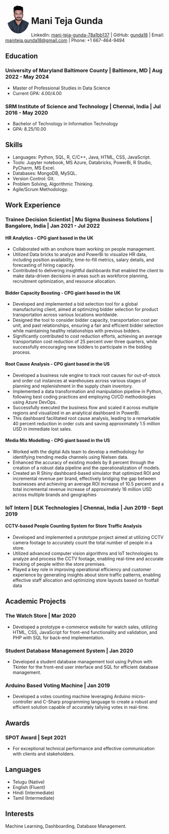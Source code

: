 <img style="float:left;border-radius:50%;width:70px;height:90px;padding:6px" src="passport_pic.png" />

# Mani Teja Gunda
LinkedIn: [mani-teja-gunda-78a1bb137](https://www.linkedin.com/in/mani-teja-gunda-78a1bb137) | GitHub: [gunda18](https://github.com/gunda18/personal-academic-projects) | Email: [maniteja.gunda18@gmail.com](mailto:maniteja.gunda18@gmail.com) | Phone: +1 667-464-9494

## Education

### University of Maryland Baltimore County | Baltimore, MD | Aug 2022 - May 2024
- Master of Professional Studies in Data Science
- Current GPA: 4.00/4.00

### SRM Institute of Science and Technology | Chennai, India | Jul 2016 - May 2020
- Bachelor of Technology in Information Technology
- GPA: 8.25/10.00

## Skills
- Languages: Python, SQL, R, C/C++, Java, HTML, CSS, JavaScript.
- Tools: Jupyter notebook, MS Azure, Databricks, PowerBi, R Studio, PyCharm, MS Excel.
- Databases: MongoDB, MySQL.
- Version Control: Git.
- Problem Solving, Algorithmic Thinking.
- Agile/Scrum Methodology.

## Work Experience

### Trainee Decision Scientist | Mu Sigma Business Solutions | Bangalore, India | Jan 2021 - Jul 2022

#### HR Analytics - CPG giant based in the UK
- Collaborated with an onshore team working on people management.
- Utilized Data bricks to analyze and PowerBi to visualize HR data, including position availability, time-to-fill metrics, salary details, and forecasting of hiring capacity.
- Contributed to delivering insightful dashboards that enabled the client to make data-driven decisions in areas such as workforce planning, recruitment optimization, and resource allocation.

#### Bidder Capacity Boosting - CPG giant based in the UK
- Developed and implemented a bid selection tool for a global manufacturing client, aimed at optimizing bidder selection for product transportation across various locations worldwide.
- Designed the tool to consider bidder capacity, transportation cost per unit, and past relationships, ensuring a fair and efficient bidder selection while maintaining healthy relationships with previous bidders.
- Significantly contributed to cost reduction efforts, achieving an average transportation cost reduction of 25 percent over three quarters, while successfully encouraging new bidders to participate in the bidding process.

#### Root Cause Analysis - CPG giant based in the US
- Developed a business rule engine to track root causes for out-of-stock and order cut instances at warehouses across various stages of planning and replenishment in the supply chain inventory.
- Implemented a data transformation and manipulation pipeline in Python, following best coding practices and employing CI/CD methodologies using Azure DevOps.
- Successfully executed the business flow and scaled it across multiple regions and visualized in an analytical dashboard in PowerBI.
- This dashboard facilitated root cause analysis, leading to a remarkable 40 percent reduction in order cuts and saving approximately 1.5 million USD in immediate lost sales.

#### Media Mix Modelling - CPG giant based in the US
- Worked with the digital Ads team to develop a methodology for identifying trending media channels using Nielsen data.
- Enhanced the accuracy of existing models by 8 percent through the creation of a robust data pipeline and the operationalization of models.
- Created an R Shiny dashboard-based simulator that optimized ROI and incremental revenue per brand, effectively bridging the gap between businesses and achieving an average ROI increase of 10.5 percent and a total incremental revenue increase of approximately 16 million USD across multiple brands and geographies

### IoT Intern | DLK Technologies | Chennai, India | Jun 2019 - Sept 2019

#### CCTV-based People Counting System for Store Traffic Analysis
- Developed and implemented a prototype project aimed at utilizing CCTV camera footage to accurately count the total number of people in a store.
- Utilized advanced computer vision algorithms and IoT technologies to analyze and process the CCTV footage, enabling real-time and accurate tracking of people within the store premises.
- Played a key role in improving operational efficiency and customer experience by generating insights about store traffic patterns, enabling effective staff allocation and optimizing store layouts based on footfall data

## Academic Projects

### The Watch Store | Mar 2020
- Developed a prototype e-commerce website for watch sales, utilizing HTML, CSS, JavaScript for front-end functionality and validation, and PHP with SQL for back-end implementation.

### Student Database Management System | Jan 2020
- Developed a student database management tool using Python with Tkinter for the front-end user interface and SQL for efficient database management.

### Arduino Based Voting Machine | Jan 2019
- Developed a votes counting machine leveraging Arduino micro-controller and C-Sharp programming language to create a robust and efficient solution capable of accurately tallying votes in real-time.

## Awards
### SPOT Award | Sept 2021
- For exceptional technical performance and effective communication with clients and stakeholders. 

## Languages
- Telugu (Native)
- English (Fluent)
- Hindi (Intermediate)
- Tamil (Intermediate)

## Interests
Machine Learning, Dashboarding, Database Management.

